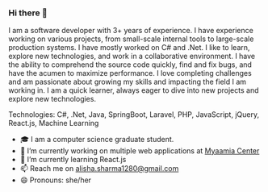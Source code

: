 ### Hi there 👋

I am a software developer with 3+ years of experience. I have experience working on various projects, from small-scale internal tools to large-scale production systems. I have mostly worked on C# and .Net. I like to learn, explore new technologies, and work in a collaborative environment. I have the ability to comprehend the source code quickly, find and fix bugs, and have the acumen to maximize performance. I love completing challenges and am passionate about growing my skills and impacting the field I am working in.  I am a quick learner, always eager to dive into new projects and explore new technologies.  

Technologies: C#, .Net, Java, SpringBoot, Laravel, PHP, JavaScript, jQuery, React.js, Machine Learning

- 🎓 I am a computer science graduate student. 
- 🔭 I’m currently working on multiple web applications at [Myaamia Center](https://miamioh.edu/myaamia-center/)
- 🌱 I’m currently learning React.js 
- 📫 Reach me on [alisha.sharma1280@gmail.com](mailto:alisha.sharma1280@gmail.com)
- 😄 Pronouns: she/her 

